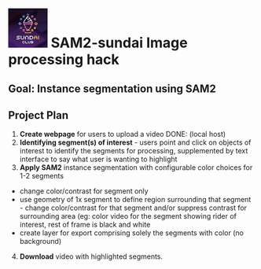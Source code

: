 # ![Alt](/sc.jpg "Title") SAM2-sundai Image processing hack 


## Goal: Instance segmentation using SAM2 

## Project Plan
1. **Create webpage** for users to upload a video DONE: (local host) 
2. **Identifying segment(s) of interest** - users point and click on objects of interest to identify the segments for processing, supplemented by text interface to say what user is wanting to highlight
3. **Apply SAM2** instance segmentation with configurable color choices for 1-2 segments
- change color/contrast for segment only
- use geometry of 1x segment to define region surrounding that segment - change color/contrast for that segment and/or suppress contrast for surrounding area (eg: color video for the segment showing rider of interest, rest of frame is black and white
- create layer for export comprising solely the segments with color (no background)
4. **Download** video with highlighted segments. 

